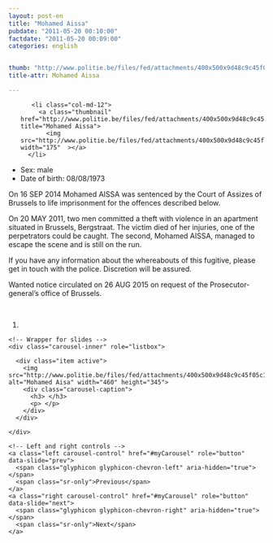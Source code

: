 ```yaml
---
layout: post-en
title: "Mohamed Aissa"
pubdate: "2011-05-20 00:10:00"
factdate: "2011-05-20 00:09:00"
categories: english


thumb: "http://www.politie.be/files/fed/attachments/400x500x9d48c9c45f05c121f08ea999d5bf59ec_thumb.jpg.pagespeed.ic.0bgoIFjG_y.jpg"
title-attr: Mohamed Aissa

---
```


<div class="row">

  <div class="col-xs-6 col-md-4">
<ul class="row polaroids">

       <li class="col-md-12">  
         <a class="thumbnail" href="http://www.politie.be/files/fed/attachments/400x500x9d48c9c45f05c121f08ea999d5bf59ec_thumb.jpg.pagespeed.ic.0bgoIFjG_y.jpg" title="Mohamed Aissa">
           <img src="http://www.politie.be/files/fed/attachments/400x500x9d48c9c45f05c121f08ea999d5bf59ec_thumb.jpg.pagespeed.ic.0bgoIFjG_y.jpg" width="175"  ></a>
      </li>  

  </ul>

  
  </div>
  <div class="col-xs-12 col-md-8">
 
<ul>
<li>Sex: male</li>
<li>Date of birth: 08/08/1973</li>
</ul> 


<p>On 16 SEP 2014 Mohamed AISSA was sentenced by the Court of Assizes of Brussels to life imprisonment for the offences described below. </p>
<p>On 20 MAY 2011, two men committed a theft with violence in an apartment situated in Brussels, Bergstraat. The victim died of her injuries, one of the perpetrators could be caught. The second, Mohamed AISSA, managed to escape the scene and is still on the run.</p>
<p>If you have any information about the whereabouts of this fugitive, please get in touch with the police. Discretion will be assured.</p>
<p>Wanted notice circulated on 26 AUG 2015 on request of the Prosecutor-general’s office of Brussels.
</p>

<!-- SLIDER -->
<div class="container"  class="col-xs-12 col-md-12">
  <br>
  <div id="myCarousel" class="carousel slide" data-ride="carousel">
    <!-- Indicators -->
    <ol class="carousel-indicators">
      <li data-target="#myCarousel" data-slide-to="0" class="active"></li>
    </ol>

    <!-- Wrapper for slides -->
    <div class="carousel-inner" role="listbox">

      <div class="item active">
        <img src="http://www.politie.be/files/fed/attachments/400x500x9d48c9c45f05c121f08ea999d5bf59ec_thumb.jpg.pagespeed.ic.0bgoIFjG_y.jpg" alt="Mohamed Aisa" width="460" height="345">
        <div class="carousel-caption">
          <h3> </h3>
          <p> </p>
        </div>
      </div>
  
    </div>

    <!-- Left and right controls -->
    <a class="left carousel-control" href="#myCarousel" role="button" data-slide="prev">
      <span class="glyphicon glyphicon-chevron-left" aria-hidden="true"></span>
      <span class="sr-only">Previous</span>
    </a>
    <a class="right carousel-control" href="#myCarousel" role="button" data-slide="next">
      <span class="glyphicon glyphicon-chevron-right" aria-hidden="true"></span>
      <span class="sr-only">Next</span>
    </a>
  </div>
</div>

  <link rel="stylesheet" href="http://maxcdn.bootstrapcdn.com/bootstrap/3.3.5/css/bootstrap.min.css">
  <script src="https://ajax.googleapis.com/ajax/libs/jquery/1.11.3/jquery.min.js"></script>
  <script src="http://maxcdn.bootstrapcdn.com/bootstrap/3.3.5/js/bootstrap.min.js"></script>
  <!-- SLIDER -->
  
</div>


</div>

